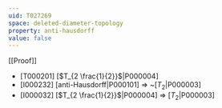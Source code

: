 ```yaml
---
uid: T027269
space: deleted-diameter-topology
property: anti-hausdorff
value: false
---
```

[[Proof]]

* [T000201] [$T_{2 \frac{1}{2}}$|P000004]
* [I000232] [anti-Hausdorff|P000101] => ~[$T_2$|P000003]
* [I000032] [$T_{2 \frac{1}{2}}$|P000004] => [$T_2$|P000003]

